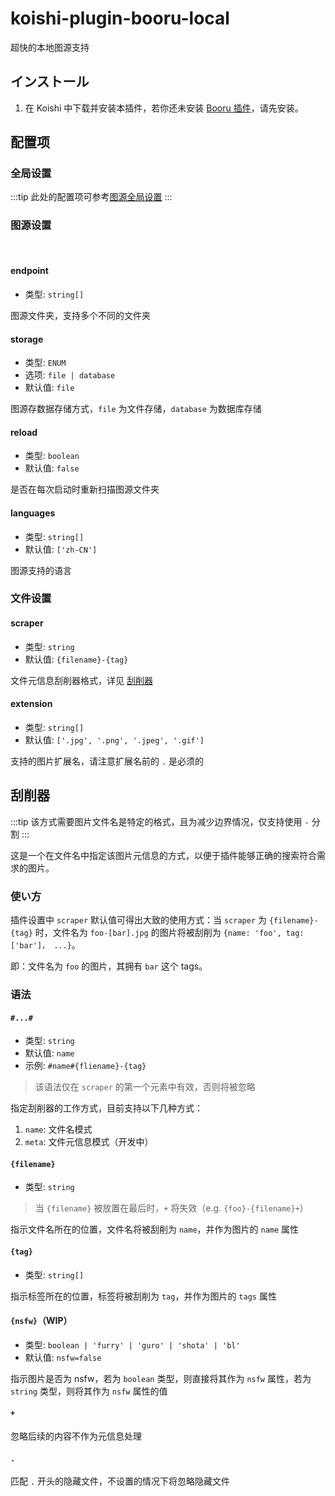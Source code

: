 # koishi-plugin-booru-local

超快的本地图源支持

## インストール

1. 在 Koishi 中下载并安装本插件，若你还未安装 [Booru 插件](../index.md)，请先安装。

## 配置项

### 全局设置

:::tip
此处的配置项可参考[图源全局设置](../config#global-settings)
:::

### 图源设置

<br>

#### endpoint

- 类型: `string[]`

图源文件夹，支持多个不同的文件夹

#### storage

- 类型: `ENUM`
- 选项: `file | database`
- 默认值: `file`

图源存数据存储方式，`file` 为文件存储，`database` 为数据库存储

#### reload

- 类型: `boolean`
- 默认值: `false`

是否在每次启动时重新扫描图源文件夹

#### languages

- 类型: `string[]`
- 默认值: `['zh-CN']`

图源支持的语言

### 文件设置

#### scraper

- 类型: `string`
- 默认值: `{filename}-{tag}`

文件元信息刮削器格式，详见 [刮削器](#刮削器)

#### extension

- 类型: `string[]`
- 默认值: `['.jpg', '.png', '.jpeg', '.gif']`

支持的图片扩展名，请注意扩展名前的 `.` 是必须的

## 刮削器

:::tip
该方式需要图片文件名是特定的格式，且为减少边界情况，仅支持使用 `-` 分割
:::

这是一个在文件名中指定该图片元信息的方式，以便于插件能够正确的搜索符合需求的图片。

### 使い方

插件设置中 `scraper` 默认值可得出大致的使用方式：当 `scraper` 为 `{filename}-{tag}` 时，文件名为 `foo-[bar].jpg` 的图片将被刮削为 `{name: 'foo', tag: ['bar']， ...}`。

即：文件名为 `foo` 的图片，其拥有 `bar` 这个 tags。

### 语法

#### `#...#`

- 类型: `string`
- 默认值: `name`
- 示例: `#name#{fliename}-{tag}`

> 该语法仅在 `scraper` 的第一个元素中有效，否则将被忽略

指定刮削器的工作方式，目前支持以下几种方式：

1. `name`: 文件名模式
2. `meta`: 文件元信息模式（开发中）

#### `{filename}`

- 类型: `string`

> 当 `{filename}` 被放置在最后时，`+` 将失效（e.g. `{foo}-{filename}+`）

指示文件名所在的位置，文件名将被刮削为 `name`，并作为图片的 `name` 属性

#### `{tag}`

- 类型: `string[]`

指示标签所在的位置，标签将被刮削为 `tag`，并作为图片的 `tags` 属性

#### `{nsfw}`（WIP）

- 类型: `boolean | 'furry' | 'guro' | 'shota' | 'bl'`
- 默认值: `nsfw=false`

指示图片是否为 nsfw，若为 `boolean` 类型，则直接将其作为 `nsfw` 属性，若为 `string` 类型，则将其作为 `nsfw` 属性的值

#### `+`

忽略后续的内容不作为元信息处理

#### `.`

匹配 `.` 开头的隐藏文件，不设置的情况下将忽略隐藏文件
